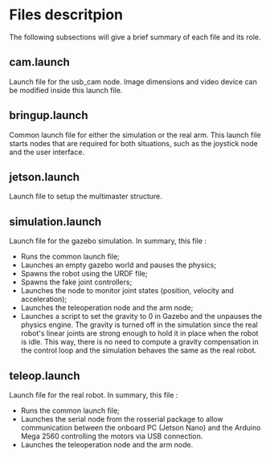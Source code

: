 # Files descritpion
The following subsections will give a brief summary of each file and its role.

## cam.launch
Launch file for the usb_cam node. Image dimensions and video device can be modified inside this launch file.

## bringup.launch
Common launch file for either the simulation or the real arm. This launch file starts nodes that are required for both situations, such as the joystick node and the user interface.

## jetson.launch
Launch file to setup the multimaster structure.

## simulation.launch
Launch file for the gazebo simulation. In summary, this file : 
- Runs the common launch file;
- Launches an empty gazebo world and pauses the physics;
- Spawns the robot using the URDF file;
- Spawns the fake joint controllers;
- Launches the node to monitor joint states (position, velocity and acceleration);
- Launches the teleoperation node and the arm node;
- Launches a script to set the gravity to 0 in Gazebo and the unpauses the physics engine. The gravity is turned off in the simulation since the real robot's linear joints are strong enough to hold it in place when the robot is idle. This way, there is no need to compute a gravity compensation in the control loop and the simulation behaves the same as the real robot. 

## teleop.launch
Launch file for the real robot. In summary, this file :
- Runs the common launch file;
- Launches the serial node from the rosserial package to allow communication between the onboard PC (Jetson Nano) and the Arduino Mega 2560 controlling the motors via USB connection.
- Launches the teleoperation node and the arm node.
